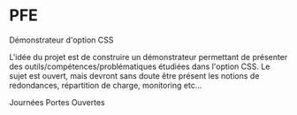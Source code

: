 # PFE

Démonstrateur d'option CSS

L'idée du projet est de construire un démonstrateur permettant de présenter des outils/compétences/problématiques étudiées dans l'option CSS.
Le sujet est ouvert, mais devront sans doute être présent les notions de redondances, répartition de charge, monitoring etc...

Journées Portes Ouvertes
